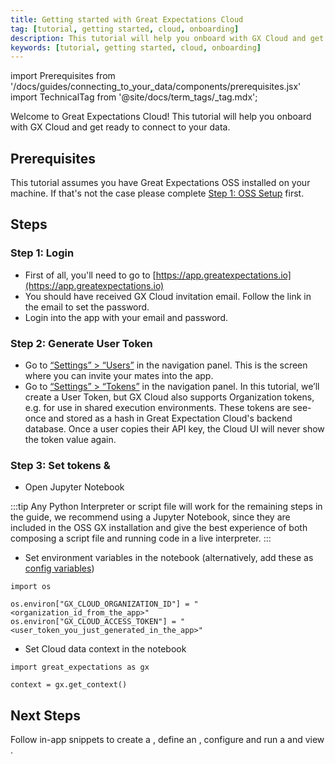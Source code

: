 ```yaml
---
title: Getting started with Great Expectations Cloud
tag: [tutorial, getting started, cloud, onboarding]
description: This tutorial will help you onboard with GX Cloud and get ready to connect to your data.
keywords: [tutorial, getting started, cloud, onboarding]
---
```


import Prerequisites from '/docs/guides/connecting_to_your_data/components/prerequisites.jsx'
import TechnicalTag from '@site/docs/term_tags/_tag.mdx';

Welcome to Great Expectations Cloud! This tutorial will help you onboard with GX Cloud and get ready to connect to your data.

## Prerequisites

<Prerequisites>

This tutorial assumes you have Great Expectations OSS installed on your machine. If that's not the case please complete [Step 1: OSS Setup](/docs/tutorials/getting_started/tutorial_setup.md) first.

</Prerequisites>

## Steps

### Step 1: Login

- First of all, you'll need to go to [https://app.greatexpectations.io](https://app.greatexpectations.io)
- You should have received GX Cloud invitation email. Follow the link in the email to set the password.
- Login into the app with your email and password.


### Step 2: Generate User Token

- Go to [“Settings” > “Users”](https://app.greatexpectations.io/users) in the navigation panel. This is the screen where you can invite your mates into the app.
- Go to [“Settings” > “Tokens”](https://app.greatexpectations.io/tokens) in the navigation panel. In this tutorial, we’ll create a User Token, but GX Cloud also supports Organization tokens, e.g. for use in shared execution environments. These tokens are see-once and stored as a hash in Great Expectation Cloud's backend database. Once a user copies their API key, the Cloud UI will never show the token value again. 


### Step 3: Set tokens & <TechnicalTag tag="data_context" text="Data Context"/>

- Open Jupyter Notebook

:::tip Any Python Interpreter or script file will work for the remaining steps in the guide, we recommend using a Jupyter Notebook, since they are included in the OSS GX installation and give the best experience of both composing a script file and running code in a live interpreter.
:::

- Set environment variables in the notebook (alternatively, add these as <TechnicalTag tag="data_context" text="Data Context"/> [config variables](/docs/guides/setup/configuring_data_contexts/how_to_configure_credentials))

```console
import os

os.environ["GX_CLOUD_ORGANIZATION_ID"] = "<organization_id_from_the_app>"
os.environ["GX_CLOUD_ACCESS_TOKEN"] = "<user_token_you_just_generated_in_the_app>"
```

- Set Cloud data context in the notebook 

```console
import great_expectations as gx

context = gx.get_context()
```

## Next Steps

Follow in-app snippets to create a <TechnicalTag tag="datasource" text="Datasource"/>, define an <TechnicalTag tag="expectation_suite" text="Expectation Suite"/>, configure and run a <TechnicalTag tag="checkpoint" text="Checkpoint"/> and view <TechnicalTag tag="validation_result" text="Validation Results"/>.